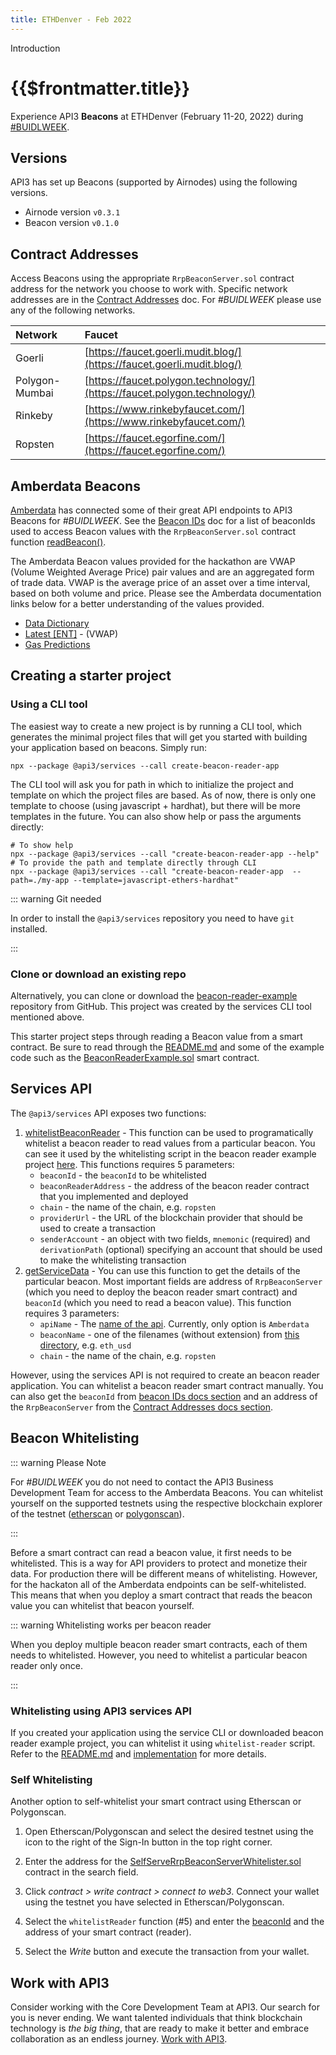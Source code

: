 ```yaml
---
title: ETHDenver - Feb 2022
---
```


<TitleSpan>Introduction</TitleSpan>

# {{$frontmatter.title}}

<TocHeader />
<TOC class="table-of-contents" :include-level="[2,3]" />

Experience API3 **Beacons** at ETHDenver (February 11-20, 2022) during
[#BUIDLWEEK](https://www.ethdenver.com/buidlweek).

## Versions

API3 has set up Beacons (supported by Airnodes) using the following versions.

- Airnode version `v0.3.1`
- Beacon version `v0.1.0`

## Contract Addresses

Access Beacons using the appropriate `RrpBeaconServer.sol` contract address for
the network you choose to work with. Specific network addresses are in the
[Contract Addresses](../reference/contract-addresses.md) doc. For _#BUIDLWEEK_
please use any of the following networks.

| Network        | Faucet                                                                   |
| :------------- | :----------------------------------------------------------------------- |
| Goerli         | [https://faucet.goerli.mudit.blog/](https://faucet.goerli.mudit.blog/)   |
| Polygon-Mumbai | [https://faucet.polygon.technology/](https://faucet.polygon.technology/) |
| Rinkeby        | [https://www.rinkebyfaucet.com/](https://www.rinkebyfaucet.com/)         |
| Ropsten        | [https://faucet.egorfine.com/](https://faucet.egorfine.com/)             |

## Amberdata Beacons

[Amberdata](https://amberdata.io) has connected some of their great API
endpoints to API3 Beacons for _#BUIDLWEEK_. See the
[Beacon IDs](../reference/beacon-ids.md) doc for a list of beaconIds used to
access Beacon values with the `RrpBeaconServer.sol` contract function
[readBeacon()](../functions/read-beacon.md).

The Amberdata Beacon values provided for the hackathon are VWAP (Volume Weighted
Average Price) pair values and are an aggregated form of trade data. VWAP is the
average price of an asset over a time interval, based on both volume and price.
Please see the Amberdata documentation links below for a better understanding of
the values provided.

- [Data Dictionary](https://amberdata.io/dictionary/)
- [Latest [ENT]](https://docs.amberdata.io/reference#spot-vwap-pairs-latest) -
  (VWAP)
- [Gas Predictions](https://docs.amberdata.io/reference#get-gas-predictions)

## Creating a starter project

### Using a CLI tool

The easiest way to create a new project is by running a CLI tool, which
generates the minimal project files that will get you started with building your
application based on beacons. Simply run:

```
npx --package @api3/services --call create-beacon-reader-app
```

The CLI tool will ask you for path in which to initialize the project and
template on which the project files are based. As of now, there is only one
template to choose (using javascript + hardhat), but there will be more
templates in the future. You can also show help or pass the arguments directly:

```
# To show help
npx --package @api3/services --call "create-beacon-reader-app --help"
# To provide the path and template directly through CLI
npx --package @api3/services --call "create-beacon-reader-app  --path=./my-app --template=javascript-ethers-hardhat"
```

::: warning Git needed

In order to install the `@api3/services` repository you need to have `git`
installed.

:::

### Clone or download an existing repo

Alternatively, you can clone or download the
[beacon-reader-example](https://github.com/api3dao/beacon-reader-example)
repository from GitHub. This project was created by the services CLI tool
mentioned above.

This starter project steps through reading a Beacon value from a smart contract.
Be sure to read through the
[README.md](https://github.com/api3dao/beacon-reader-example/blob/main/README.md)
and some of the example code such as the
[BeaconReaderExample.sol](https://github.com/api3dao/beacon-reader-example/blob/main/contracts/BeaconReaderExample.sol)
smart contract.

## Services API

The `@api3/services` API exposes two functions:

1. [whitelistBeaconReader](https://github.com/api3dao/services/blob/main/src/index.ts#L66) -
   This function can be used to programatically whitelist a beacon reader to
   read values from a particular beacon. You can see it used by the whitelisting
   script in the beacon reader example project
   [here](https://github.com/api3dao/beacon-reader-example/blob/main/scripts/whitelist-reader.js#L34).
   This functions requires 5 parameters:
   - `beaconId` - the `beaconId` to be whitelisted
   - `beaconReaderAddress` - the address of the beacon reader contract that you
     implemented and deployed
   - `chain` - the name of the chain, e.g. `ropsten`
   - `providerUrl` - the URL of the blockchain provider that should be used to
     create a transaction
   - `senderAccount` - an object with two fields, `mnemonic` (required) and
     `derivationPath` (optional) specifying an account that should be used to
     make the whitelisting transaction
2. [getServiceData](https://github.com/api3dao/services/blob/main/src/index.ts#L27) -
   You can use this function to get the details of the particular beacon. Most
   important fields are address of `RrpBeaconServer` (which you need to deploy
   the beacon reader smart contract) and `beaconId` (which you need to read a
   beacon value). This function requires 3 parameters:
   - `apiName` - The
     [name of the api](https://github.com/api3dao/operations/tree/main/data/apis).
     Currently, only option is `Amberdata`
   - `beaconName` - one of the filenames (without extension) from
     [this directory](https://github.com/api3dao/operations/tree/main/data/apis/Amberdata/beacons),
     e.g. `eth_usd`
   - `chain` - the name of the chain, e.g. `ropsten`

However, using the services API is not required to create an beacon reader
application. You can whitelist a beacon reader smart contract manually. You can
also get the `beaconId` from
[beacon IDs docs section](../reference/beacon-ids.md) and an address of the
`RrpBeaconServer` from the
[Contract Addresses docs section](../reference/contract-addresses.md).

## Beacon Whitelisting

::: warning Please Note

For _#BUIDLWEEK_ you do not need to contact the API3 Business Development Team
for access to the Amberdata Beacons. You can whitelist yourself on the supported
testnets using the respective blockchain explorer of the testnet
([etherscan](https://etherscan.io/) or [polygonscan](https://polygonscan.com/)).

:::

Before a smart contract can read a beacon value, it first needs to be
whitelisted. This is a way for API providers to protect and monetize their data.
For production there will be different means of whitelisting. However, for the
hackaton all of the Amberdata endpoints can be self-whitelisted. This means that
when you deploy a smart contract that reads the beacon value you can whitelist
that beacon yourself.

::: warning Whitelisting works per beacon reader

When you deploy multiple beacon reader smart contracts, each of them needs to
whitelisted. However, you need to whitelist a particular beacon reader only
once.

:::

### Whitelisting using API3 services API

If you created your application using the service CLI or downloaded beacon
reader example project, you can whitelist it using `whitelist-reader` script.
Refer to the [README.md](https://github.com/api3dao/beacon-reader-example) and
[implementation](https://github.com/api3dao/beacon-reader-example/blob/main/scripts/whitelist-reader.js)
for more details.

### Self Whitelisting

Another option to self-whitelist your smart contract using Etherscan or
Polygonscan.

1. Open Etherscan/Polygonscan and select the desired testnet using the icon to
   the right of the Sign-In button in the top right corner.

2. Enter the address for the
   [SelfServeRrpBeaconServerWhitelister.sol](../reference/contract-addresses.md#selfserverrpbeaconserverwhitelister-sol)
   contract in the search field.

3. Click _contract > write contract > connect to web3_. Connect your wallet
   using the testnet you have selected in Etherscan/Polygonscan.

4. Select the `whitelistReader` function (#5) and enter the
   [beaconId](../reference/beacon-ids.md) and the address of your smart contract
   (reader).

5. Select the _Write_ button and execute the transaction from your wallet.

## Work with API3

Consider working with the Core Development Team at API3. Our search for you is
never ending. We want talented individuals that think blockchain technology is
_the big thing_, that are ready to make it better and embrace collaboration as
an endless journey. [Work with API3](/api3/introduction/work.md).
